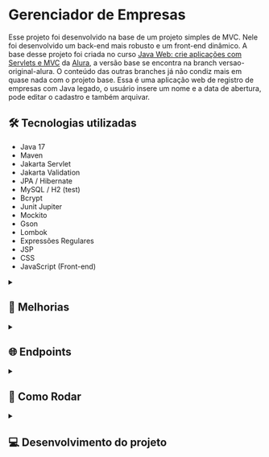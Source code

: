 # Gerenciador de Empresas

Esse projeto foi desenvolvido na base de um projeto simples de MVC. Nele foi desenvolvido um back-end mais robusto e um front-end dinâmico. A base desse projeto foi criada no curso [Java Web: crie aplicações com Servlets e MVC](https://cursos.alura.com.br/formacao-java-web) da [Alura](https://github.com/alura-cursos), a versão base se encontra na branch versao-original-alura. O conteúdo das outras branches já não condiz mais em quase nada com o projeto base. Essa é uma aplicação web de registro de empresas com Java legado, o usuário insere um nome e a data de abertura, pode editar o cadastro e também arquivar.

## 🛠️ Tecnologias utilizadas

- Java 17
- Maven
- Jakarta Servlet
- Jakarta Validation
- JPA / Hibernate
- MySQL / H2 (test)
- Bcrypt
- Junit Jupiter
- Mockito
- Gson
- Lombok
- Expressões Regulares
- JSP
- CSS
- JavaScript (Front-end)

<details><summary><h2>🌟 Melhorias</h2></summary>

### Boas práticas 
- Gerenciamento de dependências com Maven.
- Validação de entradas server-side com Bean Validation.
- Padrões de design: services, repositories e DTOs.
- Testes automatizados de unidade e integração.

### Persistência
- Relacionamento entre objetos.
- Persistência com banco de dados relacional com JPA.
- Paginação de consultas.
- Criptografia de senha.

### Front-End
- Estilização com CSS.
- Páginas dinâmicas com JS.
- Modularização do front-end.
- Validação de formulários client-side.

### Outros
- Reestruturação de pacotes.
- Migração da biblioteca javax-servlet para jakarta-servlet.

### Novas funções
- Criar usuário.
- Criar empresa.
- Listar somente empresa do usuário.
- Listar somente empresa ativa ou somente arquivada.
- Editar empresa de forma dinâmica.
- Arquivar empresa de forma dinâmica. 
- Pesquisar por registros empresa.

</details>

<details><summary><h2>🌐 Endpoints</h2></summary>

Os endpoints são baseados principalmente em query params. A URL base é `/gerenciador`, as duas principais rotas são `/empresa` e `/usuario`.

### Parâmetros para rota `/usuario`

#### POST
- `novoUsuario`: Cadastra um novo usuário
- `verificaLogin`: Utilizado pelo formulário de cadastro de usuário para validar se o login está disponível
- `login`: Autentica o usuário

#### GET
- `loginForm`: Retorna a página de formulário de login
- `novoUsuarioForm`: Retorna página de formulário de cadastro de um novo usuário
- `logout`: Invalida a autenticação do usuário

### Parâmetros para rota `/empresa`

#### POST
- `novaEmpresa`: Cadastra uma nova empresa

#### GET
- `search`: Faz uma pesquisa por empresas de acordo com o nome enviado
- `searchAjax`: É utilizado pelo mecanismo de pesquisa do Front-End, onde executa a pesquisa via Ajax para atualizar a página de forma dinâmica
- `listaEmpresas`: Retorna a página com todas as empresas da plataforma
- `listaEmpresasUsuario`: Retorna a página com todas as empresas cadastradas pelo usuário 
- `listaEmpresasUsuarioAtivoAjax`: É utilizado pelo front-end para retornar todas as empresas do usuário de forma dinâmica
- `novaEmpresaForm`: Retorna a página de formulário de cadastro de empresa

#### PUT
- `removeEmpresa`: Arquiva empresa
- `atualizaEmpresa`: Atualiza dados da empresa


## 📱 Telas

### Login
- Antes de enviar o formulário para o servidor é verificado se os campos atendem às regras mínimas dos campos.

![login](readme/login.png)
![loginError](readme/loginError.png)

---

### Cadastro de `Usuario`
- Sempre que o formulário é submetido, é disparada uma requisição AJAX que verifica se o login digitado já existe.

![cadastroUsuario](readme/cadastroUsuario.png)
![cadastroUsuarioError](readme/cadastroUsuarioError.png)
![cadastroUsuarioLoginError](readme/cadastroUsuarioLoginError.png)

---

### Lista `Empresas` do `Usuario` 
- Os objetos `Empresa` possuem relacionamento com `Usuario`.
- O `Usuario` só pode editar e arquivar empresas relacionadas consigo.
- As remoções são exclusões lógicas, definidas pelo atributo `ativo`.
- Os botões arquivar/desarquivar quando clicados enviam uma requisição assíncrona para o servidor que altera o atributo `ativo` da `Empresa` no banco de dados. Se a requisição for bem-sucedida, o elemento clicado será removido da view.

![listaEmpresasUsuario](readme/listaEmpresasUsuario.png)
![listaEmpresasUsaurioEditar](readme/listaEmpresasUsuarioEditar.png)
![listaEmpresasUsuarioArquivadas](readme/listaEmpresasUsuarioArquivadas.png)

---

### Lista `Empresas`
- Somente empresas com `ativo == true` serão listadas.

![listaEmpresas](readme/listaEmpresas.png)

---

### Pesquisa `Empresas`
- Caso nenhum registro seja encontrado, irá aparecer uma mensagem de erro como resultado da pesquisa.
- Somente empresas com atributo `ativo == true` serão recuperadas.

![pesquisaEmpresas](readme/pesquisaEmpresas.png)
![pesquisaEmpresasFail](readme/pesquisaEmpresasFail.png)

### Tratamento das entradas nos formulários server-side

- Mesmo que o usuário consiga inserir entradas que estão em desacordo com as regras dos campos, são feitas validações com Bean Validation do lado do servidor.

</details>

<details><summary><h2>🚀 Como Rodar</h2></summary>

### Pré-requisitos

- Java 17
- Banco de dados MySQL 8.0
- Service Tomcat 10.1

### Instalando

- Clone o projeto: 

        `git clone https://github.com/mtpontes/gerenciador.git`

- Entre no diretório principal do projeto e execute: 
    * Para Linux: 
    
          ./mvnw clean install -DskipTests


    * Para Windows: 
          
          mvnw.cmd clean install -DskipTests


    * Caso já possua Maven instalado: 
    
          mvn clean install -DskipTests

### Detalhes

A aplicação está configurada para se conectar ao MySQL pela porta 3306.

### Variáveis de ambiente:
- `DB_USERNAME`: valor padrão **root**
- `DB_PASSWORD`: valor padrão **root**

##### Essas configurações também podem ser alteradas no `persistence.xml`.

### Deploy
O app empacotado pode ser encontrado no diretório `/target` após seguir o procedimento de instalação.

- Copie o `.war` para o diretório webapp do servidor Tomcat
- Execute o script de inicialização do Tomcat no diretório bin do servidor:
    - Linux: `sudo ./startup.sh`
    - Windows: `startup.bat`

</details>

<details><summary><h2>💻 Desenvolvimento do projeto</h2></summary>

O Gerenciador é um Web App baseado em query params, os quais utilizada para direcionar o fluxo das requisições.

Esse projeto surgiu como um treinamento para praticar CSS e alguns conceitos de backend. A medida que fui desenvolvendo surgiram novas ideias e foi tomando novas proporções. É meu primeiro projeto de programação, nele tive a primeira vez de muitas coisas, por isso, preferi por não usar frameworks e libs no front-end, para conseguir resolver tudo da maneira mais crua, de forma que exercitasse bastante a minha lógica, criatividade e conhecimento de algorítmos.

<details><summary><h3>Aprendizado</h2></summary>

#### Tecnologias e libs
- CSS
- JSP
- JavaScript
- Jakarta Persistence API (JPA)
- Bean Validation
- Testes automatizados de unidade com Junit
- Testes automatizados de integração com Junit e H2

#### Ferramentas e conceitos consolidados
- Arquitetura MVC
- Validações server-side e client-side
- Manipulação e tratamento de exceções
- Tratamento de resposta ao cliente
- Serialização e desserialização
- Requisições em formato Json
- Expressões Regulares
- Anotações personalizadas
- Padrão de design DTO
- Padrão de projeto Builder
- Paginação
- Criptografia de senhas

#### Considerações finais

Consigo ver diversas melhorias que posso fazer, mas pretendo apenas melhorar o que já está pronto. Este projeto está finalizado e não irei mais implementar coisas novas nele, farei apenas refatorações.

#### Pontos fracos
- **Segurança:** merecia mais atenção, ficou de lado nesse projeto, mas o foco era entregar código back e front funcionando.

- **CSS:** a escrita está complexa e acoplada, visivelmente um novato.

- **JS:** apesar de bem completo, e de ter sido uma escolha usar ele puro, a falta de libs/framework gerou uma complexidade desnecessária no código, tornando a manutenção amendrontadora. Também acredito que dava para desacoplar mais as funções e separar melhor as responsabilidades por arquivos.

- **Simplicidade:** o CRUD ficou muito simples, merecia mais funções e uma maior complexidade da entidade Empresa, seria onde o R do CRUD seria bem aplicado, apesar de ele existe sim na aplicação. Mas o foco estava mesmo em entregar código funcional, trazer diversos dados pra essa entidade não iria mudar muita coisa.

- **Responsividade:** como eu estava iniciando, dispensei a responsividade para não aumentar a complexidade.

- **Separação de responsabilidades:** O controller EmpresaController com a responsabilidade de receber requisições json e requisições de apresentação me incomoda, pois apesar de fazer o trabalho de um controller, ele está lidando com tipos diferentes de trabalho, indo contra o S dos princípios SOLID.

#### Destaque
- **Completude:** é um projeto bem completo, não ficou limitado a demonstrar uma única coisa. Nele você vai encontrar: implementação de persistência com JPA; arquitetura mvc com services e repositories; CRUD completo; criptografia de senha; validações server-side com Bean Validation e client-side com JS; anotações personalizadas; expressões regulares; DTOs e wrappers com Records; paginação end-to-end; tratamento de erros; desserialização de objeto Java para Json; classes Util para abstração de código repetitivo; testes automatizados de unidade e integração; tratamento de respostas ao cliente; requisições assíncronas com JS; JSP; HTML; CSS; JS manipulando o DOM; modularização do front; interface dinâmica.

#### Conclusão

Em vez de um micro-projeto abordando uma simulação de um caso de teste, um caso de validação, um caso de arquitetura e etc, aqui temos uma aplicação completa, funcional e com diversos conceitos implementados na prática.

</details>
